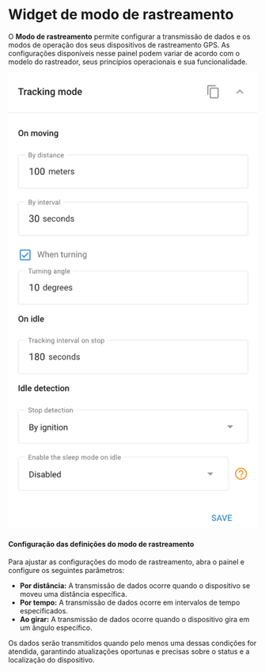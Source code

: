 # Widget de modo de rastreamento

O **Modo de rastreamento** permite configurar a transmissão de dados e os modos de operação dos seus dispositivos de rastreamento GPS. As configurações disponíveis nesse painel podem variar de acordo com o modelo do rastreador, seus princípios operacionais e sua funcionalidade.

![image-20240815-182719.png](attachments/image-20240815-182719.png)

#### Configuração das definições do modo de rastreamento

Para ajustar as configurações do modo de rastreamento, abra o painel e configure os seguintes parâmetros:

- **Por distância:** A transmissão de dados ocorre quando o dispositivo se moveu uma distância específica.
- **Por tempo:** A transmissão de dados ocorre em intervalos de tempo especificados.
- **Ao girar:** A transmissão de dados ocorre quando o dispositivo gira em um ângulo específico.

Os dados serão transmitidos quando pelo menos uma dessas condições for atendida, garantindo atualizações oportunas e precisas sobre o status e a localização do dispositivo.